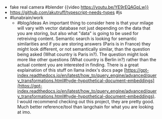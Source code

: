 - fake real camera #blender {{video https://youtu.be/YE9rEQAGpLw}}
- https://github.com/akutruff/typescript-needs-types #js
- #lunabrain/work
	- #blog/ideas An important thing to consider here is that your milage will vary with vector database not just depending on the data that you are storing, but also what "data" is going to be used for retreiving content. Semantic search is looking for semantic similarities and if you are storing answers (Paris is in France) they might look different, or not semantically similar, than the question being asked (What country is Paris in?). The question might look more like other questions (What country is Berlin in?) rather than the actual content you are interested in finding. There is a great explaination of this stuff on llama index's docs page [https://gpt-index.readthedocs.io/en/latest/how_to/query_engine/advanced/query_transformations.html#hyde-hypothetical-document-embeddings](https://gpt-index.readthedocs.io/en/latest/how_to/query_engine/advanced/query_transformations.html#hyde-hypothetical-document-embeddings). I would recommend checking out this project, they are pretty good. Much better reference/tool than langchain for what you are looking at imo.